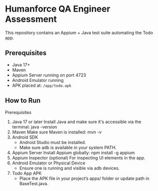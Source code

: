 # Humanforce QA Engineer Assessment

This repository contains an Appium + Java test suite automating the Todo app.

## Prerequisites
- Java 17+
- Maven
- Appium Server running on port 4723
- Android Emulator running
- APK placed at: `/app/todo.apk`

## How to Run
Prerequisites
1. Java 17 or later Install Java and make sure it's accessible via the terminal: java -version 
2. Maven Make sure Maven is installed: mvn -v 
3. Android SDK
    * Android Studio must be installed.
    * Make sure adb is available in your system PATH. 
4. Appium Server Install Appium globally: npm install -g appium 
5. Appium Inspector (optional) For inspecting UI elements in the app. 
6. Android Emulator or Physical Device
    * Ensure one is running and visible via adb devices. 
7. Todo App APK
    * Place the APK file in your project’s apps/ folder or update path in BaseTest.java.
